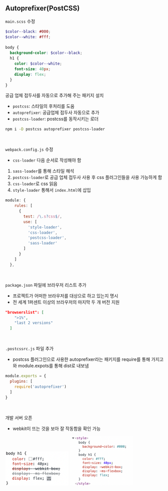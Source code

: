 ## Autoprefixer(PostCSS)

`main.scss` 수정

```scss
$color--black: #000;
$color--white: #fff;

body {
  background-color: $color--black;
  h1 {
    color: $color--white;
    font-size: 40px;
    display: flex;
  }
}
```

공급 업체 접두사를 자동으로 추가해 주는 패키지 설치

- `postcss`: 스타일의 후처리를 도움
- `autoprefixer`: 공급업체 접두사 자동으로 추가
- `postcss-loader`: postcss를 동작시키는 로더

```bash
npm i -D postcss autoprefixer postcss-loader
```

<br/>

`webpack.config.js` 수정

- `css-loader` 다음 순서로 작성해야 함
1. `sass-loader`를 통해 스타일 해석
2. `postcss-loader`로 공급 업체 접두사 사용 후 css 플러그인들을 사용 가능하게 함
3. `css-loader`로 css 읽음
4. `style-loader` 통해서 `index.html`에 삽입

```jsx
module: {
    rules: [
      {
        test: /\.s?css$/,
        use: [
          'style-loader',
          'css-loader',
          'postcss-loader',
          'sass-loader'
        ]
      }
    ]
  },
```

<br/>

`package.json` 파일에 브라우저 리스트 추가

- 프로젝트가 어떠한 브라우저를 대상으로 하고 있는지 명시
- 전 세계 1퍼센트 이상의 브라우저의 마지막 두 개 버전 지원

```json
"browserslist": [
    ">1%",
    "last 2 versions"
  ]
```

<br/>

`.postcssrc.js` 파일 추가

- postcss 플러그인으로 사용한 autoprefixer라는 패키지를 require를 통해 가지고 와 module.expots를 통해 dist로 내보냄

```jsx
module.exports = {
  plugins: [
    require('autoprefixer')
  ]
}
```

<br/>

개발 서버 오픈

- webkit이 뜨는 것을 보아 잘 작동함을 확인 가능

<img src="../images/2-8.png" width="200px" />

<img src="../images/2-9.png" width="200px" />
